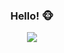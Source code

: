 
<h3 align="center">Hello! 🐵</h3>

<!--

<p align="center">
<img src="./herecomesthemoney.gif" />
</p>

<p align="center"> 
<img  src="https://github-readme-stats.vercel.app/api?username=notshanxx&theme=tokyonight&show_icons=true&custom_title=My%20Github%20Stat"/>
</p>

<p align="center">
<img src="https://github-readme-streak-stats.herokuapp.com/?user=notshanxx&theme=tokyonight&layout=compact" />
</p>
-->
<p align="center">
<img src="https://github-readme-stats.vercel.app/api/top-langs/?username=notshanxx&theme=tokyonight&layout=compact" />
</p>





